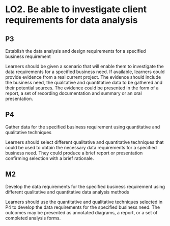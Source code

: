 # LO2. Be able to investigate client requirements for data analysis

## P3
Establish the data analysis and design
requirements for a specified business
requirement

Learners should be given a scenario that will enable them to investigate the data requirements for a specified business need. If available, learners
could provide evidence from a real current project. The evidence should include the business need, the qualitative and quantitative data to be gathered and
their potential sources. The evidence could be presented in the form of a report, a set of recording documentation and summary or an oral presentation.


## P4
Gather data for the specified business
requirement using quantitative and
qualitative techniques

Learners should select different qualitative and quantitative techniques that could be used to obtain the necessary data requirements for a specified
business need. They could produce a brief report or presentation confirming selection with a brief rationale.


## M2
Develop the data requirements for the
specified business requirement using
different qualitative and quantitative
data analysis methods

Learners should use the quantitative and qualitative techniques selected in P4 to develop the data requirements for the specified business need. The
outcomes may be presented as annotated diagrams, a report, or a set of completed analysis forms.
